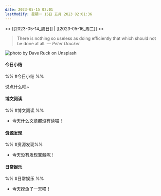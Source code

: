 ```yaml
---
date: 2023-05-15 02:01
lastModify: 星期一 15日 五月 2023 02:01:36
---
```


<< [[2023-05-14_周日]] | [[2023-05-16_周二]] >>

> There is nothing so useless as doing efficiently that which should not be done at all.
> — <cite>Peter Drucker</cite>

![photo by Dave Ruck on Unsplash](https://images.unsplash.com/photo-1541584043451-7e04c389e7fb?crop=entropy&cs=srgb&fm=jpg&ixid=M3wzNjM5Nzd8MHwxfHJhbmRvbXx8fHx8fHx8fDE2ODQwODczMDF8&ixlib=rb-4.0.3&q=85&w=200&h=200)

#### 今日小结
%% #今日小结 %%

说点什么吧~

#### 博文阅读
%% #博文阅读 %%

- 今天什么文章都没有读喵！

#### 资源发现
%% #资源发现%%

- 今天没有发现宝藏呢！

#### 日常娱乐
%% #日常娱乐 %%

- 今天摸鱼了一天喵！

